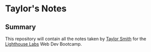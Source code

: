 # Taylor's Notes

## Summary
This repository will contain all the notes taken by [Taylor Smith](https://github.com/t-smift) for the [Lighthouse Labs](https://www.lighthouselabs.ca/) Web Dev Bootcamp. 


